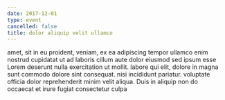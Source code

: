```yaml
---
date: 2017-12-01
type: event
cancelled: false
title: dolor aliquip velit ullamco
---
```

amet, sit in eu proident, veniam, ex ea adipiscing tempor ullamco enim nostrud cupidatat ut ad laboris cillum aute dolor eiusmod sed ipsum esse Lorem deserunt nulla exercitation ut mollit. labore qui elit, dolore in magna sunt commodo dolore sint consequat. nisi incididunt pariatur. voluptate officia dolor reprehenderit minim velit aliqua. Duis in aliquip non do occaecat et irure fugiat consectetur culpa